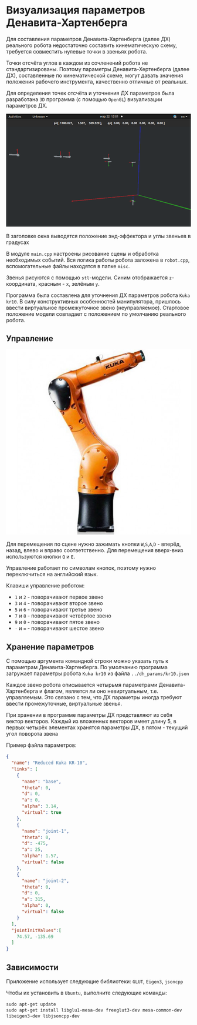 # Визуализация параметров Денавита-Хартенберга

Для составления параметров Денавита-Хартенберга (далее ДХ) реального робота 
недостаточно составить кинематическую схему, требуется совместить 
нулевые точки в звеньях робота. 

Точки отсчёта углов в каждом из сочленений робота не стандартизированы. Поэтому
параметры Денавита-Хертенберга (далее ДХ), составленные по кинематической схеме, могут 
давать значения положения рабочего инструмента, качественно отличные от реальных.

Для определения точек отсчёта и уточнения ДХ параметров была разработана `3D` программа
(с помощью `OpenGL`) визуализации параметров ДХ. 

![](data/img.png)

В заголовке окна выводятся положение энд-эффектора и углы звеньев в градусах

В модуле `main.cpp` настроены рисование сцены и обработка необходимых событий.
Вся логика работы робота заложена в `robot.cpp`, вспомогательные файлы находятся
в папке `misc`.

Звенья рисуются с помощью `stl`-модели. Синим отображается `z`- координата, 
красным - `x`, зелёным `y`.


Программа была составлена для уточнения ДХ параметров робота `Kuka kr10`. В силу
конструктивных особенностей манипулятора, пришлось ввести виртуальное промежуточное
звено (неуправляемое). Стартовое положение модели совпадает с положением
по умолчанию реального робота.



## Управление

![](data/img2.png)

Для перемещения по сцене нужно зажимать кнопки `W`,`S`,`A`,`D` - 
вперёд, назад, влево и вправо соответственно. Для перемещения вверх-вниз
используются кнопки `Q` и `E`.

Управление работает по символам кнопок, поэтому нужно переключиться на английский язык.

Клавиши управление роботом:
- `1` и `2` - поворачивают первое звено
- `3` и `4` - поворачивают второе звено
- `5` и `6` - поворачивают третье звено
- `7` и `8` - поворачивают четвёртое звено
- `9` и `0` - поворачивают пятое звено
- `-` и `=` - поворачивают шестое звено

## Хранение параметров


С помощью аргумента командной строки можно указать путь к
параметрам Денавита-Хартенберга. По умолчанию программа загружает
параметры робота `Kuka kr10` из файла `../dh_params/kr10.json`

Каждое звено робота описывается четырьмя параметрами Денавита-Хартенберга
и флагом, является ли оно невиртуальным, т.е. управляемым. Это связано с тем, что 
ДХ параметры иногда требуют ввести промежуточные, виртуальные звенья.

При хранении в программе параметры ДХ представляют из себя вектор векторов.
Каждый из вложенных векторов имеет длину 5, в первых
четырёх элементах хранятся параметры ДХ, в пятом - текущий угол поворота звена

Пример файла параметров:

```json
{
  "name": "Reduced Kuka KR-10",
  "links": [
    {
      "name": "base",
      "theta": 0,
      "d": 0,
      "a": 0,
      "alpha": 3.14,
      "virtual": true
    },
    {
      "name": "joint-1",
      "theta": 0,
      "d": -475,
      "a": 25,
      "alpha": 1.57,
      "virtual": false
    },
    {
      "name": "joint-2",
      "theta": 0,
      "d": 0,
      "a": 315,
      "alpha": 0,
      "virtual": false
    }
  ],
  "jointInitValues":[
    74.57, -135.69
  ]
}
```

## Зависимости

Приложение использует следующие библиотеки: `GLUT`, `Eigen3`, `jsoncpp`

Чтобы их установить в `Ubuntu`, выполните следующие команды:

```
sudo apt-get update
sudo apt-get install libglu1-mesa-dev freeglut3-dev mesa-common-dev libeigen3-dev libjsoncpp-dev
```

